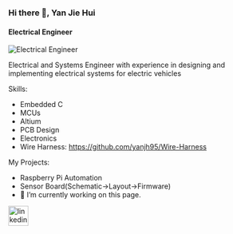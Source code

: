 ### Hi there 👋, Yan Jie Hui
#### Electrical Engineer
![Electrical Engineer](https://images.pexels.com/photos/163100/circuit-circuit-board-resistor-computer-163100.jpeg?auto=compress&cs=tinysrgb&w=1260&h=750&dpr=2)

Electrical and Systems Engineer with experience in designing and implementing electrical systems for electric vehicles

Skills: 
- Embedded C
- MCUs
- Altium
- PCB Design
- Electronics
- Wire Harness: https://github.com/yanjh95/Wire-Harness

My Projects:
- Raspberry Pi Automation
- Sensor Board(Schematic->Layout->Firmware)
- 🔭 I’m currently working on this page. 


[<img src='https://cdn.jsdelivr.net/npm/simple-icons@3.0.1/icons/linkedin.svg' alt='linkedin' height='40'>](https://www.linkedin.com/in/https://www.linkedin.com/in/yan-jie-hui-1509a2179//)  

